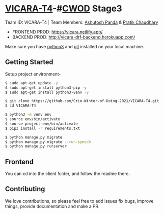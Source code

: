 # [VICARA-T4](https://vicara.netlify.app/)-#[CWOD](https://www.crio.do/crio-winter-of-doing/) Stage3

Team ID: VICARA-T4 | Team Members: [Ashutosh Panda](https://github.com/aashutoshPanda) &amp; [Pratik Chaudhary](https://github.com/pratik0204)

- FRONTEND PROD: https://vicara.netlify.app/
- BACKEND PROD: http://vicara-drf-backend.herokuapp.com/

Make sure you have [python3](https://www.python.org/downloads/) and [git](https://git-scm.com/) installed on your local machine.

## Getting Started

Setup project environment-

```bash
$ sudo apt-get update -y
$ sudo apt-get install python3-pip -y
$ sudo apt-get install python3-venv -y

$ git clone https://github.com/Crio-Winter-of-Doing-2021/VICARA-T4.git
$ cd VICARA-T4

$ python3 -m venv env
$ source env/bin/activate
$ source project-env/bin/activate
$ pip3 install -r requirements.txt

$ python manage.py migrate
$ python manage.py migrate --run-syncdb
$ python manage.py runserver
```

## Frontend
You can cd into the client folder, and follow the readme there.

## Contributing
We love contributions, so please feel free to add issues fix bugs, improve things, provide documentation and make a PR.
